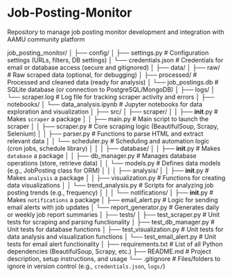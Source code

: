 # Job-Posting-Monitor
Repository to manage job posting monitor development and integration with AAMU community platform 

job_posting_monitor/
│
├── config/
│   ├── settings.py              # Configuration settings (URLs, filters, DB settings)
│   └── credentials.json         # Credentials for email or database access (secure and gitignored)
│
├── data/
│   ├── raw/                     # Raw scraped data (optional, for debugging)
│   ├── processed/               # Processed and cleaned data (ready for analysis)
│   └── job_postings.db          # SQLite database (or connection to PostgreSQL/MongoDB)
│
├── logs/
│   └── scraper.log              # Log file for tracking scraper activity and errors
│
├── notebooks/
│   └── data_analysis.ipynb      # Jupyter notebooks for data exploration and visualization
│
├── src/
│   ├── scraper/
│   │   ├── __init__.py          # Makes `scraper` a package
│   │   ├── main.py              # Main script to launch the scraper
│   │   ├── scraper.py           # Core scraping logic (BeautifulSoup, Scrapy, Selenium)
│   │   ├── parser.py            # Functions to parse HTML and extract relevant data
│   │   └── scheduler.py         # Scheduling and automation logic (cron jobs, schedule library)
│   │
│   ├── database/
│   │   ├── __init__.py          # Makes `database` a package
│   │   ├── db_manager.py        # Manages database operations (store, retrieve data)
│   │   └── models.py            # Defines data models (e.g., JobPosting class for ORM)
│   │
│   ├── analysis/
│   │   ├── __init__.py          # Makes `analysis` a package
│   │   ├── visualization.py     # Functions for creating data visualizations
│   │   └── trend_analysis.py    # Scripts for analyzing job posting trends (e.g., frequency)
│   │
│   └── notifications/
│       ├── __init__.py          # Makes `notifications` a package
│       ├── email_alert.py       # Logic for sending email alerts with job updates
│       └── report_generator.py  # Generates daily or weekly job report summaries
│
├── tests/
│   ├── test_scraper.py          # Unit tests for scraping and parsing functionality
│   ├── test_db_manager.py       # Unit tests for database functions
│   ├── test_visualization.py    # Unit tests for data analysis and visualization functions
│   └── test_email_alert.py      # Unit tests for email alert functionality
│
├── requirements.txt             # List of all Python dependencies (BeautifulSoup, Scrapy, etc.)
├── README.md                    # Project description, setup instructions, and usage
└── .gitignore                   # Files/folders to ignore in version control (e.g., `credentials.json`, `logs/`)

